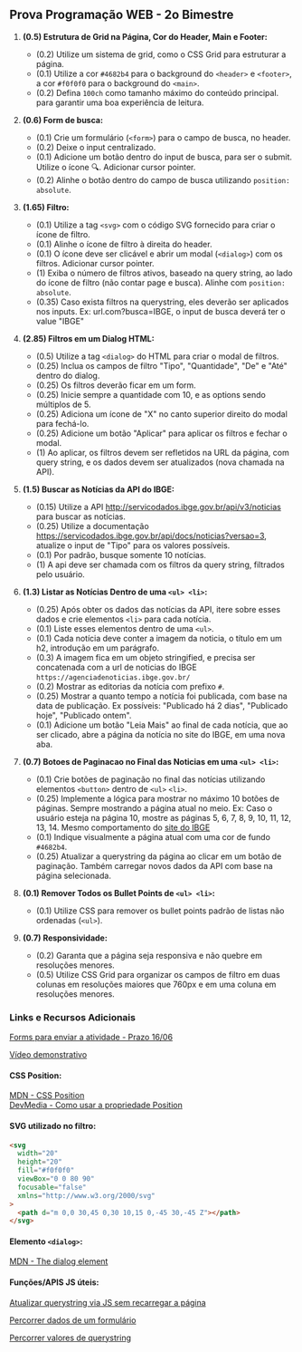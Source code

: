 ## Prova Programação WEB - 2o Bimestre

1. **(0.5) Estrutura de Grid na Página, Cor do Header, Main e Footer:**

   - (0.2) Utilize um sistema de grid, como o CSS Grid para estruturar a página.
   - (0.1) Utilize a cor `#4682b4` para o background do `<header>` e `<footer>`, a cor `#f0f0f0` para o background do `<main>`.
   - (0.2) Defina `100ch` como tamanho máximo do conteúdo principal. para garantir uma boa experiência de leitura.

1. **(0.6) Form de busca:**

   - (0.1) Crie um formulário (`<form>`) para o campo de busca, no header.
   - (0.2) Deixe o input centralizado.
   - (0.1) Adicione um botão dentro do input de busca, para ser o submit. Utilize o ícone 🔍. Adicionar cursor pointer.
   - (0.2) Alinhe o botão dentro do campo de busca utilizando `position: absolute`.

1. **(1.65) Filtro:**

   - (0.1) Utilize a tag `<svg>` com o código SVG fornecido para criar o ícone de filtro.
   - (0.1) Alinhe o ícone de filtro à direita do header.
   - (0.1) O ícone deve ser clicável e abrir um modal (`<dialog>`) com os filtros. Adicionar cursor pointer.
   - (1) Exiba o número de filtros ativos, baseado na query string, ao lado do ícone de filtro (não contar page e busca). Alinhe com `position: absolute`.
   - (0.35) Caso exista filtros na querystring, eles deverão ser aplicados nos inputs. Ex: url.com?busca=IBGE, o input de busca deverá ter o value "IBGE"

1. **(2.85) Filtros em um Dialog HTML:**

   - (0.5) Utilize a tag `<dialog>` do HTML para criar o modal de filtros.
   - (0.25) Inclua os campos de filtro "Tipo", "Quantidade", "De" e "Até" dentro do dialog.
   - (0.25) Os filtros deverão ficar em um form.
   - (0.25) Inicie sempre a quantidade com 10, e as options sendo múltiplos de 5.
   - (0.25) Adiciona um ícone de "X" no canto superior direito do modal para fechá-lo.
   - (0.25) Adicione um botão "Aplicar" para aplicar os filtros e fechar o modal.
   - (1) Ao aplicar, os filtros devem ser refletidos na URL da página, com query string, e os dados devem ser atualizados (nova chamada na API).

1. **(1.5) Buscar as Notícias da API do IBGE:**

   - (0.15) Utilize a API http://servicodados.ibge.gov.br/api/v3/noticias para buscar as notícias.
   - (0.25) Utilize a documentação https://servicodados.ibge.gov.br/api/docs/noticias?versao=3, atualize o input de "Tipo" para os valores possíveis.
   - (0.1) Por padrão, busque somente 10 notícias.
   - (1) A api deve ser chamada com os filtros da query string, filtrados pelo usuário.

1. **(1.3) Listar as Notícias Dentro de uma `<ul> <li>`:**

   - (0.25) Após obter os dados das notícias da API, itere sobre esses dados e crie elementos `<li>` para cada notícia.
   - (0.1) Liste esses elementos dentro de uma `<ul>`.
   - (0.1) Cada notícia deve conter a imagem da noticia, o título em um h2, introdução em um parágrafo.
   - (0.3) A imagem fica em um objeto stringified, e precisa ser concatenada com a url de noticias do IBGE `https://agenciadenoticias.ibge.gov.br/`
   - (0.2) Mostrar as editorias da notícia com prefixo `#`.
   - (0.25) Mostrar a quanto tempo a notícia foi publicada, com base na data de publicação. Ex possíveis: "Publicado há 2 dias", "Publicado hoje", "Publicado ontem".
   - (0.1) Adicione um botão "Leia Mais" ao final de cada notícia, que ao ser clicado, abre a página da notícia no site do IBGE, em uma nova aba.

1. **(0.7) Botoes de Paginacao no Final das Noticias em uma `<ul> <li>`:**

   - (0.1) Crie botões de paginação no final das notícias utilizando elementos `<button>` dentro de `<ul>` `<li>`.
   - (0.25) Implemente a lógica para mostrar no máximo 10 botões de páginas. Sempre mostrando a página atual no meio. Ex: Caso o usuário esteja na página 10, mostre as páginas 5, 6, 7, 8, 9, 10, 11, 12, 13, 14. Mesmo comportamento do [site do IBGE](https://agenciadenoticias.ibge.gov.br/agencia-noticias.html)
   - (0.1) Indique visualmente a página atual com uma cor de fundo `#4682b4`.
   - (0.25) Atualizar a querystring da página ao clicar em um botão de paginação. Também carregar novos dados da API com base na página selecionada.

1. **(0.1) Remover Todos os Bullet Points de `<ul> <li>`:**

   - (0.1) Utilize CSS para remover os bullet points padrão de listas não ordenadas (`<ul>`).

1. **(0.7) Responsividade:**

   - (0.2) Garanta que a página seja responsiva e não quebre em resoluções menores.
   - (0.5) Utilize CSS Grid para organizar os campos de filtro em duas colunas em resoluções maiores que 760px e em uma coluna em resoluções menores.

### Links e Recursos Adicionais

[Forms para enviar a atividade - Prazo 16/06](https://forms.gle/XQxcmR2uUGt2aQhB6)

[Vídeo demonstrativo](https://www.youtube.com/watch?v=KJZ2alMe1yg)

#### CSS Position:

[MDN - CSS Position](https://developer.mozilla.org/en-US/docs/Web/CSS/position)  
[DevMedia - Como usar a propriedade Position](https://www.devmedia.com.br/como-usar-a-propriedade-position-css/24451)

#### SVG utilizado no filtro:

```html
<svg
  width="20"
  height="20"
  fill="#f0f0f0"
  viewBox="0 0 80 90"
  focusable="false"
  xmlns="http://www.w3.org/2000/svg"
>
  <path d="m 0,0 30,45 0,30 10,15 0,-45 30,-45 Z"></path>
</svg>
```

#### Elemento `<dialog>`:

[MDN - The dialog element](https://developer.mozilla.org/en-US/docs/Web/HTML/Element/dialog)

#### Funções/APIS JS úteis:

[Atualizar querystring via JS sem recarregar a página](https://www.ninjadevspace.com.br/post/javascript-update-query-string-without-refreshing-page)

[Percorrer dados de um formulário](https://developer.mozilla.org/en-US/docs/Web/API/FormData/entries#examples)

[Percorrer valores de querystring](https://developer.mozilla.org/en-US/docs/Web/API/URLSearchParams/forEach#examples)